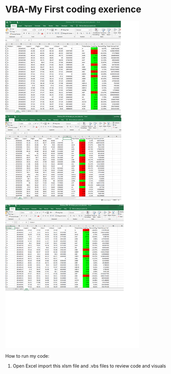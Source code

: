 # VBA-My First coding exerience

![imageAlt](https://github.com/dsalisbury1141/VBA-Beginner-Coding/blob/master/%EF%80%AA%EF%80%AAVBAStocks%EF%80%AA%EF%80%AA/DSalisbury%20VBAHomeHW%20Screenshots.PNG)


How to run my code: 
1. Open Excel import this xlsm file and .vbs files to review code and visuals
